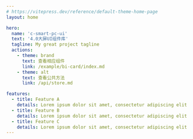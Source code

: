 ```yaml
---
# https://vitepress.dev/reference/default-theme-home-page
layout: home

hero:
  name: 'c-smart-pc-ui'
  text: '4.0大屏UI组件库'
  tagline: My great project tagline
  actions:
    - theme: brand
      text: 查看相应组件
      link: /example/bi-card/index.md
    - theme: alt
      text: 查看公共方法
      link: /api/store.md

features:
  - title: Feature A
    details: Lorem ipsum dolor sit amet, consectetur adipiscing elit
  - title: Feature B
    details: Lorem ipsum dolor sit amet, consectetur adipiscing elit
  - title: Feature C
    details: Lorem ipsum dolor sit amet, consectetur adipiscing elit
---
```

